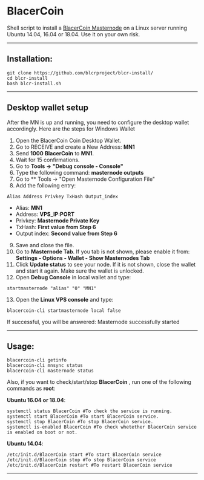 # BlacerCoin
Shell script to install a [BlacerCoin Masternode](http://blacercoin.com/) on a Linux server running Ubuntu 14.04, 16.04 or 18.04. Use it on your own risk.

***
## Installation:
```
git clone https://github.com/blcrproject/blcr-install/
cd blcr-install
bash blcr-install.sh
```
***

## Desktop wallet setup

After the MN is up and running, you need to configure the desktop wallet accordingly. Here are the steps for Windows Wallet
1. Open the BlacerCoin Coin Desktop Wallet.
2. Go to RECEIVE and create a New Address: **MN1**
3. Send **1000** **BlacerCoin** to **MN1**.
4. Wait for 15 confirmations.
5. Go to **Tools -> "Debug console - Console"**
6. Type the following command: **masternode outputs**
7. Go to  ** Tools -> "Open Masternode Configuration File"
8. Add the following entry:
```
Alias Address Privkey TxHash Output_index
```
* Alias: **MN1**
* Address: **VPS_IP:PORT**
* Privkey: **Masternode Private Key**
* TxHash: **First value from Step 6**
* Output index:  **Second value from Step 6**
9. Save and close the file.
10. Go to **Masternode Tab**. If you tab is not shown, please enable it from: **Settings - Options - Wallet - Show Masternodes Tab**
11. Click **Update status** to see your node. If it is not shown, close the wallet and start it again. Make sure the wallet is unlocked.
12. Open **Debug Console** in local wallet and type:
```
startmasternode "alias" "0" "MN1"
```
13. Open the **Linux VPS console** and type:
```
blacercoin-cli startmasternode local false
```
If successful, you will be answered:
Masternode successfully started
***

## Usage:
```
blacercoin-cli getinfo
blacercoin-cli mnsync status
blacercoin-cli masternode status
```
Also, if you want to check/start/stop **BlacerCoin** , run one of the following commands as **root**:

**Ubuntu 16.04 or 18.04**:
```
systemctl status BlacerCoin #To check the service is running.
systemctl start BlacerCoin #To start BlacerCoin service.
systemctl stop BlacerCoin #To stop BlacerCoin service.
systemctl is-enabled BlacerCoin #To check whetether BlacerCoin service is enabled on boot or not.
```
**Ubuntu 14.04**:  
```
/etc/init.d/BlacerCoin start #To start BlacerCoin service
/etc/init.d/BlacerCoin stop #To stop BlacerCoin service
/etc/init.d/BlacerCoin restart #To restart BlacerCoin service
```
***
